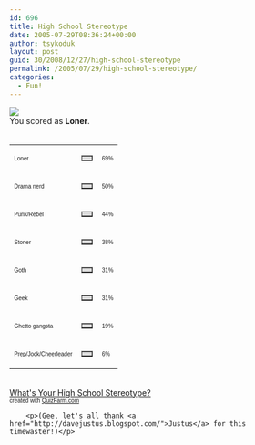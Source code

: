 ```yaml
---
id: 696
title: High School Stereotype
date: 2005-07-29T08:36:24+00:00
author: tsykoduk
layout: post
guid: 30/2008/12/27/high-school-stereotype
permalink: /2005/07/29/high-school-stereotype/
categories:
  - Fun!
---
```

<p><img src='http://images.quizfarm.com/1104014769loner.jpg'/><br /><td> You scored as <b>Loner</b>. <br /><br /><table border='0' width='300' cellspacing='0' cellpadding='0'><tr><td><p><font face='Arial' size='1'>Loner</font></p></td><td><table border='1' cellpadding='0' cellspacing='0' width='69' bgcolor='#dddddd'><tr><td></td></tr></table></td><td><font face='Arial' size='1'>69%</font></td></tr><tr><td><p><font face='Arial' size='1'>Drama nerd</font></p></td><td><table border='1' cellpadding='0' cellspacing='0' width='50' bgcolor='#dddddd'><tr><td></td></tr></table></td><td><font face='Arial' size='1'>50%</font></td></tr><tr><td><p><font face='Arial' size='1'>Punk/Rebel</font></p></td><td><table border='1' cellpadding='0' cellspacing='0' width='44' bgcolor='#dddddd'><tr><td></td></tr></table></td><td><font face='Arial' size='1'>44%</font></td></tr><tr><td><p><font face='Arial' size='1'>Stoner</font></p></td><td><table border='1' cellpadding='0' cellspacing='0' width='38' bgcolor='#dddddd'><tr><td></td></tr></table></td><td><font face='Arial' size='1'>38%</font></td></tr><tr><td><p><font face='Arial' size='1'>Goth</font></p></td><td><table border='1' cellpadding='0' cellspacing='0' width='31' bgcolor='#dddddd'><tr><td></td></tr></table></td><td><font face='Arial' size='1'>31%</font></td></tr><tr><td><p><font face='Arial' size='1'>Geek</font></p></td><td><table border='1' cellpadding='0' cellspacing='0' width='31' bgcolor='#dddddd'><tr><td></td></tr></table></td><td><font face='Arial' size='1'>31%</font></td></tr><tr><td><p><font face='Arial' size='1'>Ghetto gangsta</font></p></td><td><table border='1' cellpadding='0' cellspacing='0' width='19' bgcolor='#dddddd'><tr><td></td></tr></table></td><td><font face='Arial' size='1'>19%</font></td></tr><tr><td><p><font face='Arial' size='1'>Prep/Jock/Cheerleader</font></p></td><td><table border='1' cellpadding='0' cellspacing='0' width='6' bgcolor='#dddddd'><tr><td></td></tr></table></td><td><font face='Arial' size='1'>6%</font></td></tr></table></td><br /><a href='http://quizfarm.com/test.php?q_id=987'>What&#039;s Your High School Stereotype?</a><br /><font face='Arial' size='1'>created with <a href='http://quizfarm.com'>QuizFarm.com</a></font></p>


		<p>(Gee, let's all thank <a href="http://davejustus.blogspot.com/">Justus</a> for this timewaster!)</p>